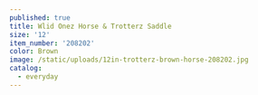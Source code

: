 ```yaml
---
published: true
title: Wlid Onez Horse & Trotterz Saddle
size: '12'
item_number: '208202'
color: Brown
image: /static/uploads/12in-trotterz-brown-horse-208202.jpg
catalog:
  - everyday
---
```


